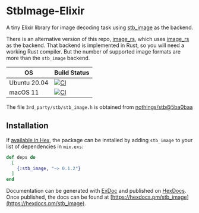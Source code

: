 # StbImage-Elixir

A tiny Elixir library for image decoding task using [stb_image](https://github.com/nothings/stb/blob/master/stb_image.h) as the backend.

There is an alternative version of this repo, [image_rs](https://github.com/cocoa-xu/image_rs), which uses [image_rs](https://github.com/image-rs/image) as the backend. 
That backend is implemented in Rust, so you will need a working Rust compiler. But the number of supported image formats are more than the `stb_image` backend.

| OS               | Build Status |
|------------------|--------------|
| Ubuntu 20.04     | [![CI](https://github.com/cocoa-xu/stb_image/actions/workflows/linux.yml/badge.svg)](https://github.com/cocoa-xu/stb_image/actions/workflows/linux.yml) |
| macOS 11         | [![CI](https://github.com/cocoa-xu/stb_image/actions/workflows/macos.yml/badge.svg)](https://github.com/cocoa-xu/stb_image/actions/workflows/macos.yml) |

The file `3rd_party/stb/stb_image.h` is obtained from [nothings/stb@5ba0baa](https://github.com/nothings/stb/blob/5ba0baaa269b3fd681828e0e3b3ac0f1472eaf40/stb_image.h)

## Installation

If [available in Hex](https://hex.pm/docs/publish), the package can be installed
by adding `stb_image` to your list of dependencies in `mix.exs`:

```elixir
def deps do
  [
    {:stb_image, "~> 0.1.2"}
  ]
end
```

Documentation can be generated with [ExDoc](https://github.com/elixir-lang/ex_doc)
and published on [HexDocs](https://hexdocs.pm). Once published, the docs can
be found at [https://hexdocs.pm/stb_image](https://hexdocs.pm/stb_image).

